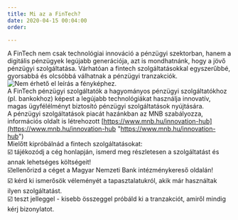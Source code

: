 ```yaml
---
title: Mi az a FinTech?
date: 2020-04-15 00:04:00
order: 

---
```

A FinTech nem csak technológiai innováció a pénzügyi szektorban, hanem a digitális pénzügyek legújabb generációja, azt is mondhatnánk, hogy a jövő pénzügyi szolgáltatása. Várhatóan a fintech szolgáltatásokkal egyszerűbbé, gyorsabbá és olcsóbbá válhatnak a pénzügyi tranzakciók.![Nem érhető el leírás a fényképhez.](https://scontent-vie1-1.xx.fbcdn.net/v/t1.0-9/p960x960/93975679_928813547551484_4022903954139512832_o.jpg?_nc_cat=102&_nc_sid=8024bb&_nc_ohc=7Wo1b2RtVBoAX94a46i&_nc_ht=scontent-vie1-1.xx&_nc_tp=6&oh=0b4644c382978cb9ac81986f19b90807&oe=5ECF41E8)  
A FinTech pénzügyi szolgáltatók a hagyományos pénzügyi szolgáltatókhoz (pl. bankokhoz) képest a legújabb technológiákat használja innovatív, magas ügyfélélményt biztosító pénzügyi szolgáltatások nyújtására.  
A pénzügyi szolgáltatások piacát hazánkban az MNB szabályozza, információs oldalt is létrehozott [https://www.mnb.hu/innovation-hub](https://www.mnb.hu/innovation-hub "https://www.mnb.hu/innovation-hub")  
Mielőtt kipróbálnád a fintech szolgáltatásokat:  
☑️ tájékozódj a cég honlapján, ismerd meg részletesen a szolgáltatást és annak lehetséges költségeit!  
☑️ellenőrizd a céget a Magyar Nemzeti Bank intézménykereső oldalán!  
☑️ kérd ki ismerősök véleményét a tapasztalatukról, akik már használtak ilyen szolgáltatást.  
☑️ teszt jelleggel - kisebb összeggel próbáld ki a tranzakciót, amiről mindig kérj bizonylatot.